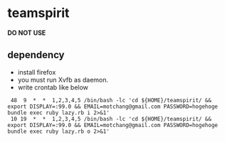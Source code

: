 # teamspirit

**DO NOT USE**

## dependency
- install firefox
- you must run Xvfb as daemon.
- write crontab like below
```
 48  9  *  *  1,2,3,4,5 /bin/bash -lc 'cd ${HOME}/teamspirit/ && export DISPLAY=:99.0 && EMAIL=motchang@gmail.com PASSWORD=hogehoge bundle exec ruby lazy.rb i 2>&1'
 10 19  *  *  1,2,3,4,5 /bin/bash -lc 'cd ${HOME}/teamspirit/ && export DISPLAY=:99.0 && EMAIL=motchang@gmail.com PASSWORD=hogehoge bundle exec ruby lazy.rb o 2>&1'
```
